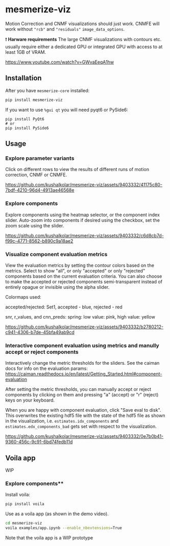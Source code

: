 # mesmerize-viz

Motion Correction and CNMF visualizations should just work. CNMFE will work without `"rcb"` and `"residuals"` `image_data_options`.

:exclamation: **Harware requirements** The large CNMF visualizations with contours etc. usually require either a dedicated GPU or integrated GPU with access to at least 1GB of VRAM. 

https://www.youtube.com/watch?v=GWvaEeqA1hw

## Installation

After you have `mesmerize-core` installed:

```bash
pip install mesmerize-viz
```

If you want to use `%gui qt` you will need pyqt6 or PySide6:

```
pip install PyQt6
# or
pip install PySide6
```

## Usage

### Explore parameter variants

Click on different rows to view the results of different runs of motion correction, CNMF or CNMFE.

https://github.com/kushalkolar/mesmerize-viz/assets/9403332/41175c80-7bdf-4210-96d4-4913ae46568e

### Explore components

Explore components using the heatmap selector, or the component index slider. Auto-zoom into components if desired using the checkbox, set the zoom scale using the slider.

https://github.com/kushalkolar/mesmerize-viz/assets/9403332/c6d8cb7d-f99c-4771-8562-b890c9a18ae2

### Visualize component evaluation metrics

View the evaluation metrics by setting the contour colors based on the metrics. Select to show "all", or only "accepted" or only "rejected" components based on the current evaluation criteria. You can also choose to make the accepted or rejected components semi-transparent instead of entirely opague or invisible using the alpha slider.

Colormaps used:

accepted/rejected: Set1, accepted - blue, rejected - red

snr, r_values, and cnn_preds: spring: low value: pink, high value: yellow

https://github.com/kushalkolar/mesmerize-viz/assets/9403332/b2780212-c941-4306-b7de-45bfa49ab9cd

### Interactive component evaluation using metrics and manully accept or reject components

Interactively change the metric thresholds for the sliders. See the caiman docs for info on the evaluation params: https://caiman.readthedocs.io/en/latest/Getting_Started.html#component-evaluation 

After setting the metric thresholds, you can manually accept or reject components by clicking on them and pressing "a" (accept) or "r" (reject) keys on your keyboard. 

When you are happy with component evaluation, click "Save eval to disk". This overwrites the existing hdf5 file with the state of the hdf5 file as shown in the visualization, i.e. `estimates.idx_components` and `estimates.edx_components_bad` gets set with respect to the visualization. 

https://github.com/kushalkolar/mesmerize-viz/assets/9403332/0e7b0b41-9360-456c-9c91-6bd74fedb11d

## Voila app

WIP
### Explore components**

Install voila:

```bash
pip install voila
```

Use as a voila app (as shown in the demo video).

```bash
cd mesmerize-viz
voila examples/app.ipynb --enable_nbextensions=True
```

Note that the voila app is a WIP prototype
